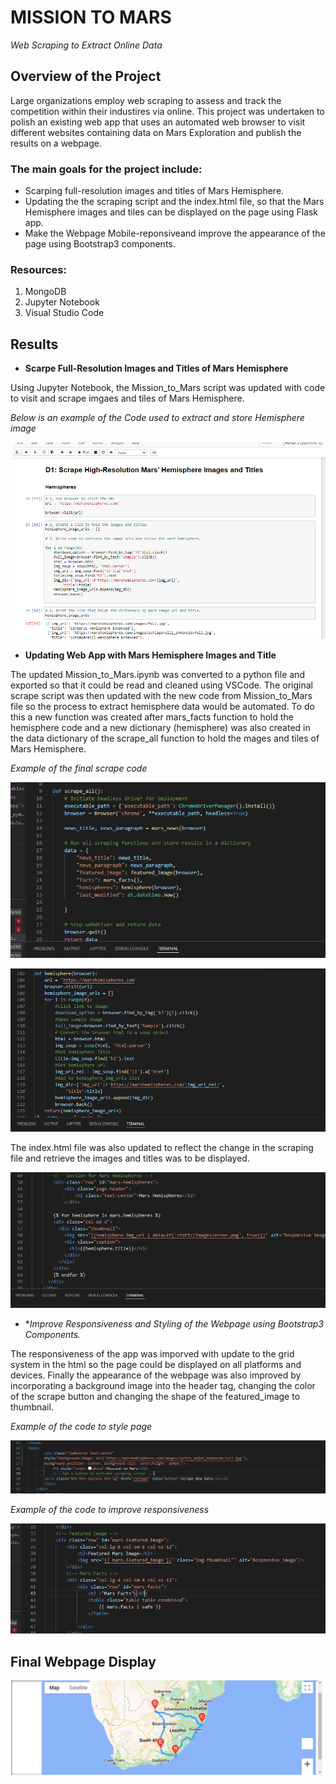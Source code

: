 # MISSION TO MARS
_Web Scraping to Extract Online Data_


## Overview of the Project

Large organizations employ web scraping to assess and track the competition within their industires via online. 
This project was undertaken to polish an existing web app that uses an automated web browser to visit different websites containing data on Mars Exploration and publish the results on a webpage.

### The main goals for the project include:

- Scarping full-resolution images and titles of Mars Hemisphere.
- Updating the the scraping script and the index.html file, so that the Mars Hemisphere images and tiles can be displayed on the page using Flask app.
- Make the Webpage Mobile-reponsiveand improve the appearance of the page using Bootstrap3 components.

### Resources:
1. MongoDB
2. Jupyter Notebook
3. Visual Studio Code



## Results

* **Scarpe Full-Resolution Images and Titles of Mars Hemisphere**

Using Jupyter Notebook, the Mission_to_Mars script was updated with code to visit and scrape imgaes and tiles of Mars Hemisphere.

_Below is an example of the  Code used to extract and store Hemisphere image_

![hemisphere_images](https://github.com/emmanuelbrim/Mission-to-Mars/blob/main/Resources/Hemisphere%20images.PNG)


* **Updating Web App with Mars Hemisphere Images and Title**

The updated Mission_to_Mars.ipynb was converted to a python file and exported so that it could be read and cleaned using VSCode.
The original scrape script was then updated with the new code from Mission_to_Mars file so the process to extract hemisphere data would be automated.
To do this a new function was created after mars_facts function to hold the hemisphere code and a new dictionary (hemisphere) was also created in the data dictionary of the scrape_all function to hold the mages and tiles of Mars Hemisphere. 

_Example of the final scrape code_

![Scrape_code 1](https://github.com/emmanuelbrim/Mission-to-Mars/blob/main/Resources/scrape_code%201.PNG)


![Scrape_code 2](https://github.com/emmanuelbrim/Mission-to-Mars/blob/main/Resources/scrape_code%202.PNG)

The index.html file was also updated to reflect the change in the scraping file and retrieve the images and titles was to be displayed. 

![index.html](https://github.com/emmanuelbrim/Mission-to-Mars/blob/main/Resources/index.PNG)

* **Improve Responsiveness and Styling of the Webpage using Bootstrap3 Components.*

The responsiveness of the app was imporved with update to the grid system in the html so the page could be displayed on all platforms and devices.
Finally the appearance of the webpage was also improved by incorporating a background image into the header tag, changing the color of the scrape button and changing the shape of the featured_image to thumbnail.

_Example of the code to style page_

![style](https://github.com/emmanuelbrim/Mission-to-Mars/blob/main/Resources/Background.PNG)


_Example of the code to improve responsiveness_

![Responsive](https://github.com/emmanuelbrim/Mission-to-Mars/blob/main/Resources/Responsiveness.PNG)


## Final Webpage Display
![Web View](https://github.com/emmanuelbrim/World_Weather_Analysis/blob/main/Vacation_Itinerary/WeatherPy_travel_map.png)

